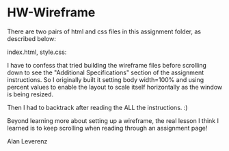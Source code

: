 # HW-Wireframe

There are two pairs of html and css files in this assignment folder, as described below:

index.html, style.css:

I have to confess that tried building the wireframe files before scrolling down to see the "Additional Specifications" section of the assignment instructions. So I originally built it setting body width=100% and using percent values to enable the layout to scale itself horizontally as the window is being resized.

Then I had to backtrack after reading the ALL the instructions. :)

Beyond learning more about setting up a wireframe, the real lesson I think I learned is to keep scrolling when reading through an assignment page!

Alan Leverenz



